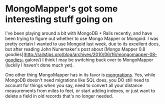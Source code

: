 # MongoMapper's got some interesting stuff going on

I've been playing around a bit with MongoDB + Rails recently, and have been
trying to figure out whether to use Mongo Mapper or Mongoid. I was pretty
certain I wanted to use Mongoid last week, due to its excellent docs, but
after reading John Nunemaker's post about [Mongo Mapper 0.8
goodies](http://railstips.org/blog/archives/2010/06/16/mongomapper-08-goodies-
galore/) I think I may be switching back over to MongoMapper (luckily I
haven't done much yet).

One other thing MongoMapper has in its favor is
[mongrations](http://github.com/terrbear/mongrations). Yes, while MongoDB
doesn't need migrations like SQL does, you DO still need to account for things
when you say, need to convert all your distance measurements from miles to
feet, or start adding indexes, or just want to delete a field in old records
that's no longer needed.


